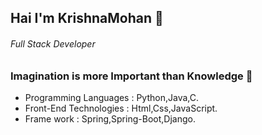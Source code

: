 ## Hai I'm KrishnaMohan :pray:
###### Full Stack Developer
### Imagination is more Important than Knowledge :brain:
 - Programming Languages  : Python,Java,C.
 - Front-End Technologies : Html,Css,JavaScript.
 - Frame work : Spring,Spring-Boot,Django.
<!--
**krishnamohan-code/krishnamohan-code** is a ✨ _special_ ✨ repository because its `README.md` (this file) appears on your GitHub profile.

Here are some ideas to get you started:

- 🔭 I’m currently working on ...
- 🌱 I’m currently learning ...
- 👯 I’m looking to collaborate on ...
- 🤔 I’m looking for help with ...
- 💬 Ask me about ...
- 📫 How to reach me: ...
- 😄 Pronouns: ...
- ⚡ Fun fact: ...
-->
